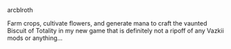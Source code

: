 arcblroth

Farm crops, cultivate flowers, and generate mana to craft the vaunted Biscuit of Totality in my new game that is definitely not a ripoff of any Vazkii mods or anything...
